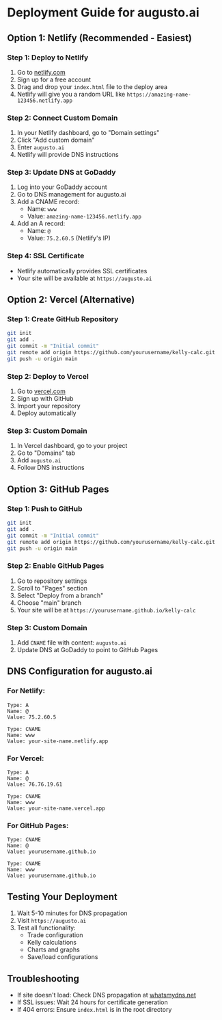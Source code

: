 # Deployment Guide for augusto.ai

## Option 1: Netlify (Recommended - Easiest)

### Step 1: Deploy to Netlify
1. Go to [netlify.com](https://netlify.com)
2. Sign up for a free account
3. Drag and drop your `index.html` file to the deploy area
4. Netlify will give you a random URL like `https://amazing-name-123456.netlify.app`

### Step 2: Connect Custom Domain
1. In your Netlify dashboard, go to "Domain settings"
2. Click "Add custom domain"
3. Enter `augusto.ai`
4. Netlify will provide DNS instructions

### Step 3: Update DNS at GoDaddy
1. Log into your GoDaddy account
2. Go to DNS management for augusto.ai
3. Add a CNAME record:
   - Name: `www`
   - Value: `amazing-name-123456.netlify.app`
4. Add an A record:
   - Name: `@`
   - Value: `75.2.60.5` (Netlify's IP)

### Step 4: SSL Certificate
- Netlify automatically provides SSL certificates
- Your site will be available at `https://augusto.ai`

## Option 2: Vercel (Alternative)

### Step 1: Create GitHub Repository
```bash
git init
git add .
git commit -m "Initial commit"
git remote add origin https://github.com/yourusername/kelly-calc.git
git push -u origin main
```

### Step 2: Deploy to Vercel
1. Go to [vercel.com](https://vercel.com)
2. Sign up with GitHub
3. Import your repository
4. Deploy automatically

### Step 3: Custom Domain
1. In Vercel dashboard, go to your project
2. Go to "Domains" tab
3. Add `augusto.ai`
4. Follow DNS instructions

## Option 3: GitHub Pages

### Step 1: Push to GitHub
```bash
git init
git add .
git commit -m "Initial commit"
git remote add origin https://github.com/yourusername/kelly-calc.git
git push -u origin main
```

### Step 2: Enable GitHub Pages
1. Go to repository settings
2. Scroll to "Pages" section
3. Select "Deploy from a branch"
4. Choose "main" branch
5. Your site will be at `https://yourusername.github.io/kelly-calc`

### Step 3: Custom Domain
1. Add `CNAME` file with content: `augusto.ai`
2. Update DNS at GoDaddy to point to GitHub Pages

## DNS Configuration for augusto.ai

### For Netlify:
```
Type: A
Name: @
Value: 75.2.60.5

Type: CNAME  
Name: www
Value: your-site-name.netlify.app
```

### For Vercel:
```
Type: A
Name: @
Value: 76.76.19.61

Type: CNAME
Name: www  
Value: your-site-name.vercel.app
```

### For GitHub Pages:
```
Type: CNAME
Name: @
Value: yourusername.github.io

Type: CNAME
Name: www
Value: yourusername.github.io
```

## Testing Your Deployment

1. Wait 5-10 minutes for DNS propagation
2. Visit `https://augusto.ai`
3. Test all functionality:
   - Trade configuration
   - Kelly calculations
   - Charts and graphs
   - Save/load configurations

## Troubleshooting

- If site doesn't load: Check DNS propagation at [whatsmydns.net](https://whatsmydns.net)
- If SSL issues: Wait 24 hours for certificate generation
- If 404 errors: Ensure `index.html` is in the root directory
